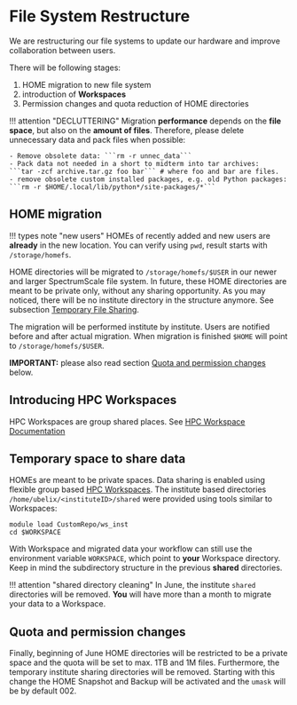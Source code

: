 # File System Restructure
We are restructuring our file systems to update our hardware and improve collaboration between users. 

There will be following stages:

1. HOME migration to new file system
2. introduction of **Workspaces**
3. Permission changes and quota reduction of HOME directories

!!! attention "DECLUTTERING"
    Migration **performance** depends on the **file space**, but also on the **amount of files**. Therefore, please delete unnecessary data and pack files when possible:

    - Remove obsolete data: ```rm -r unnec_data```
    - Pack data not needed in a short to midterm into tar archives:
    ```tar -zcf archive.tar.gz foo bar``` # where foo and bar are files.
    - remove obsolete custom installed packages, e.g. old Python packages:
    ```rm -r $HOME/.local/lib/python*/site-packages/*```

## HOME migration

!!! types note "new users"
    HOMEs of recently added and new users are **already** in the new location. You can verify using `pwd`, result starts with `/storage/homefs`.

HOME directories will be migrated to `/storage/homefs/$USER` in our newer and larger SpectrumScale file system. In future, these HOME directories are meant to be private only, without any sharing opportunity. 
As you may noticed, there will be no institute directory in the structure anymore. See subsection [Temporary File Sharing](#temporary_file_sharing).

The migration will be performed institute by institute. Users are notified before and after actual migration. When migration is finished `$HOME` will point to `/storage/homefs/$USER`. 

**IMPORTANT:** please also read section [Quota and permission changes](#quota_and_permission_changes) below.

## Introducing HPC Workspaces
HPC Workspaces are group shared places. See [HPC Workspace Documentation](hpc-workspaces/workspaces.md)


## Temporary space to share data
HOMEs are meant to be private spaces. Data sharing is enabled using flexible group based [HPC Workspaces](hpc-workspaces/workspaces.md). 
The institute based directories `/home/ubelix/<instituteID>/shared` were provided using tools similar to Workspaces:
```
module load CustomRepo/ws_inst
cd $WORKSPACE
```

With Workspace and migrated data your workflow can still use the environment variable `WORKSPACE`, which point to **your** Workspace directory. Keep in mind the subdirectory structure in the previous **shared** directories. 

!!! attention "shared directory cleaning"
    In June, the institute `shared` directories will be removed. **You** will have more than a month to migrate your data to a Workspace. 

## Quota and permission changes
Finally, beginning of June HOME directories will be restricted to be a private space and the quota will be set to max. 1TB and 1M files. Furthermore, the temporary institute sharing directories will be removed. 
Starting with this change the HOME Snapshot and Backup will be activated and the `umask` will be by default 002. 
